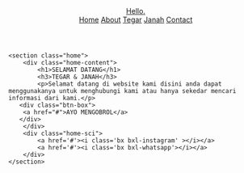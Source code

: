 <html>
<html lang="en">

<head>
    <meta charset="UTF-8">
    <meta http-equiv="X-UA-Compatible" content="IE=edge">
    <meta name="viewport" content="width=device-width,initial-scale=1.0">
        <title>website kami |_egiena</title>
        <link rel="stylesheet" href="style.css">
        <link href='https://unpkg.com/boxicons@2.1.4/css/boxicons.min.css' rel='stylesheet'>
</head>
<body>
    <header class="header">
<a href="#" class="logo">Hello.</a>

<nav class="navbar">
    <a href="#" class="active">Home</a>
    <a href="about.html">About</a>
    <a href="tegar.html">Tegar</a>
    <a href="#">Janah</a>
    <a href="#">Contact</a>
</nav>
    </header>

    <section class="home">
        <div class="home-content">
            <h1>SELAMAT DATANG</h1>
            <h3>TEGAR & JANAH</h3>
            <p>Selamat datang di website kami disini anda dapat menggunakanya untuk menghubungi kami atau hanya sekedar mencari informasi dari kami.</p>
       <div class="btn-box">
        <a href="#">AYO MENGOBROL</a>
       </div>
        </div>
        <div class="home-sci">
            <a href='#'><i class='bx bxl-instagram' ></i></a>
            <a href='#'><i class='bx bxl-whatsapp'></i></a>
        </div>
    </section>
</body>
</html>
